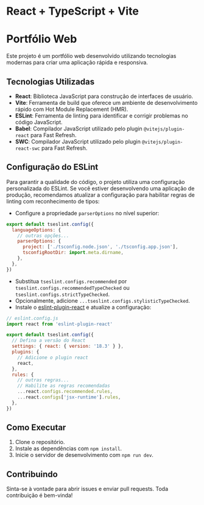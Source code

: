 # React + TypeScript + Vite

# Portfólio Web

Este projeto é um portfólio web desenvolvido utilizando tecnologias modernas para criar uma aplicação rápida e responsiva.

## Tecnologias Utilizadas

- **React**: Biblioteca JavaScript para construção de interfaces de usuário.
- **Vite**: Ferramenta de build que oferece um ambiente de desenvolvimento rápido com Hot Module Replacement (HMR).
- **ESLint**: Ferramenta de linting para identificar e corrigir problemas no código JavaScript.
- **Babel**: Compilador JavaScript utilizado pelo plugin `@vitejs/plugin-react` para Fast Refresh.
- **SWC**: Compilador JavaScript utilizado pelo plugin `@vitejs/plugin-react-swc` para Fast Refresh.

## Configuração do ESLint

Para garantir a qualidade do código, o projeto utiliza uma configuração personalizada do ESLint. Se você estiver desenvolvendo uma aplicação de produção, recomendamos atualizar a configuração para habilitar regras de linting com reconhecimento de tipos:

- Configure a propriedade `parserOptions` no nível superior:

```js
export default tseslint.config({
  languageOptions: {
    // outras opções...
    parserOptions: {
      project: ['./tsconfig.node.json', './tsconfig.app.json'],
      tsconfigRootDir: import.meta.dirname,
    },
  },
})
```

- Substitua `tseslint.configs.recommended` por `tseslint.configs.recommendedTypeChecked` ou `tseslint.configs.strictTypeChecked`.
- Opcionalmente, adicione `...tseslint.configs.stylisticTypeChecked`.
- Instale o [eslint-plugin-react](https://github.com/jsx-eslint/eslint-plugin-react) e atualize a configuração:

```js
// eslint.config.js
import react from 'eslint-plugin-react'

export default tseslint.config({
  // Defina a versão do React
  settings: { react: { version: '18.3' } },
  plugins: {
    // Adicione o plugin react
    react,
  },
  rules: {
    // outras regras...
    // Habilite as regras recomendadas
    ...react.configs.recommended.rules,
    ...react.configs['jsx-runtime'].rules,
  },
})
```

## Como Executar

1. Clone o repositório.
2. Instale as dependências com `npm install`.
3. Inicie o servidor de desenvolvimento com `npm run dev`.

## Contribuindo

Sinta-se à vontade para abrir issues e enviar pull requests. Toda contribuição é bem-vinda!

